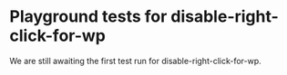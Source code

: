 # Playground tests for disable-right-click-for-wp
We are still awaiting the first test run for disable-right-click-for-wp.

